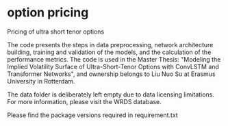# option pricing
Pricing of ultra short tenor options

The code presents the steps in data preprocessing, network architecture building, training and validation of the models, and the calculation of the performance metrics. The code is used in the Master Thesis: "Modeling the Implied Volatility Surface of Ultra-Short-Tenor Options with ConvLSTM and Transformer Networks", and ownership belongs to Liu Nuo Su at Erasmus University in Rotterdam.

The data folder is deliberately left empty due to data licensing limitations. For more information, please visit the WRDS database. 

Please find the package versions required in requirement.txt